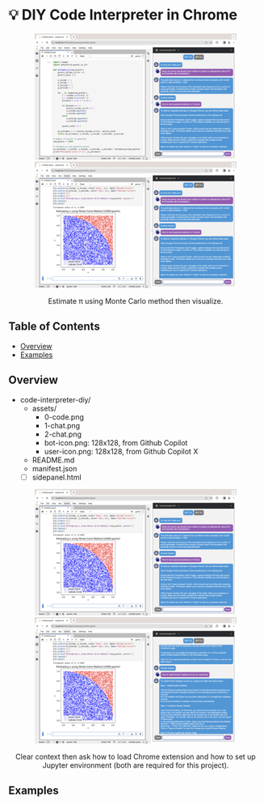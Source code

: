 # 💡 DIY Code Interpreter in Chrome

<div align="center">
  <img src="assets/0-code.png" width="400" />
  <img src="assets/1-chat.png" width="400" />
  <p>Estimate π using Monte Carlo method then visualize.</p>
</div>

## Table of Contents

- [Overview](#overview)
- [Examples](#examples)

## Overview

- code-interpreter-diy/
    - assets/
        - 0-code.png
        - 1-chat.png
        - 2-chat.png
        - bot-icon.png: 128x128, from Github Copilot
        - user-icon.png: 128x128, from Github Copilot X
    - README.md
    - manifest.json
    - [ ] sidepanel.html

<div align="center">
  <img src="assets/1-chat.png" width="400" />
  <img src="assets/2-chat.png" width="400" />
  <p>Clear context then ask how to load Chrome extension and how to set up Jupyter environment (both are required for this project).</p>
</div>

## Examples


